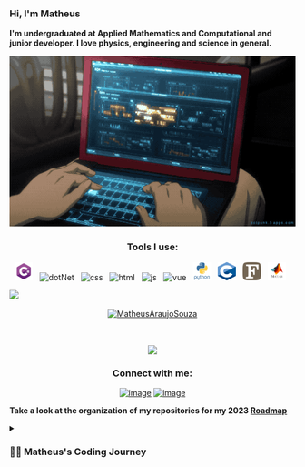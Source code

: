 ### Hi, I'm Matheus 



**I'm undergraduated at Applied Mathematics and Computational and junior developer. I love physics, engineering and science in general.**
<p align="center">
<img  alt="GIF" src="https://github.com/MatheusAraujoSouza/MatheusAraujoSouza/blob/main/cyberpunk.gif" width="650px" height="300px"/>
</p>





<h3 align="center">Tools I use:</h3>
<div align="center">
<img src="https://github.com/MatheusAraujoSouza/MatheusAraujoSouza/blob/main/csharp.png" alt="Csharp" width="32" height="32"/> &nbsp;
<img src="https://user-images.githubusercontent.com/25181517/121405754-b4f48f80-c95d-11eb-8893-fc325bde617f.png" alt="dotNet" width="32" height="32"/> &nbsp;
<img src="https://user-images.githubusercontent.com/25181517/117447535-f00a3a00-af3d-11eb-89bf-45aaf56dbaf1.png" alt="css" width="32" height="32" /> &nbsp;
<img src="https://user-images.githubusercontent.com/25181517/183898674-75a4a1b1-f960-4ea9-abcb-637170a00a75.png" alt="html" width="32" height="32" /> &nbsp;
<img src="https://user-images.githubusercontent.com/25181517/117447155-6a868a00-af3d-11eb-9cfe-245df15c9f3f.png" alt="js" width="32" height="27" /> &nbsp;
<img src="https://user-images.githubusercontent.com/25181517/117448124-a2da9800-af3e-11eb-85d2-bd1b69b65603.png" alt="vue" width="32" height="28" /> &nbsp;
<img src="https://raw.githubusercontent.com/devicons/devicon/master/icons/python/python-original-wordmark.svg" alt="python" width="32" height="32"/> &nbsp;
<img src="https://github.com/MatheusAraujoSouza/MatheusAraujoSouza/blob/main/C.png" alt="C" width="32" height="32" /> &nbsp;
<img src="https://github.com/MatheusAraujoSouza/MatheusAraujoSouza/blob/main/fortran.png" alt="fortran" width="32" height="32" /> &nbsp;
<img src="https://github.com/MatheusAraujoSouza/MatheusAraujoSouza/blob/main/matlab2.png" alt="matlab" width="32" height="32" /> &nbsp;
</div>

<img src="https://user-images.githubusercontent.com/73097560/115834477-dbab4500-a447-11eb-908a-139a6edaec5c.gif"></a>

<p align="center">
    <a href="https://github.com/MatheusAraujoSouza"><img src="https://github-profile-summary-cards.vercel.app/api/cards/profile-details?username=MatheusAraujoSouza&theme=tokyonight&hide_border=true"  width="520" alt="MatheusAraujoSouza"/>
    </a>
</p>
<br>

<p  align="center">
<a  href="https://github.com/MatheusAraujoSouza">
<img align="center" src="https://github-readme-streak-stats.herokuapp.com/?user=MatheusAraujoSouza&theme=blueberry" width="380"/>
</a>
</p>




<h3 align="center">Connect with me:</h3>
<div align="center">

[![image](https://img.shields.io/badge/LinkedIn-0077B5?style=for-the-badge&logo=linkedin&logoColor=white)](https://www.linkedin.com/in/matheus-araujo-souza/)
[![image](https://img.shields.io/badge/Gmail-D14836?style=for-the-badge&logo=gmail&logoColor=white)](mailto:mhatheussss@gmail.com)
  
</div>


**Take a look at the organization of my repositories for my 2023 [Roadmap](https://github.com/MatheusAraujoSouza/My-Road-Map)**

<details>
 <summary><h3>👨‍💻 Matheus's Coding Journey</h3></summary>
   I started my journey as a Physics student, it was there that I had my first contact with the world of programming. Before that, I was just a theorist and I liked formulas and mathematics, but with time I ended up getting discouraged with the future of my course, so I decided to switch to applied and computational mathematics. It was not an easy path even though with a lot of persistence I managed to do it. In the course I ended up falling in love with the world of computing and developed several projects at the University, most of them available in my repository. Today I work with software engineering and continue studying every day to become even
greater.



